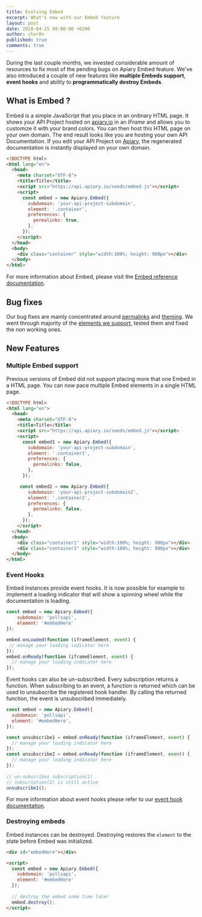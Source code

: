 ```yaml
---
title: Evolving Embed
excerpt: What's new with our Embed feature
layout: post
date: 2018-04-25 08:00:00 +0200
author: char0n
published: true
comments: true
---
```


During the last couple months, we invested considerable amount of resources to fix most of the pending 
bugs on Apiary Embed feature. We've also introduced a couple of new features like **multiple Embeds support**,
**event hooks** and ability to **programmatically destroy Embeds**.

## What is Embed ?

Embed is a simple JavaScript that you place in an ordinary HTML page. It shows your API Project
hosted on [apiary.io](https://apiary.io/) in an *IFrame* and allows you to customize it with your brand colors.
You can then host this HTML page on your own domain. The end result looks like you are hosting 
your own API Documentation. If you edit your API Project on [Apiary](https://apiary.io), the regenerated
documentation is instantly displayed on your own domain.

```html
<!DOCTYPE html>
<html lang="en">
  <head>
    <meta charset="UTF-8">
    <title>Title</title>
    <script src="https://api.apiary.io/seeds/embed.js"></script>
    <script>
      const embed = new Apiary.Embed({
        subdomain: 'your-api-project-subdomain',
        element: '.container',
        preferences: {
          permalinks: true,
        },
      });
    </script>
  </head>
  <body>
    <div class="container" style="width:100%; height: 900px"></div>
  </body>
</html>
```

For more information about Embed, please visit the [Embed reference documentation](https://help.apiary.io/tools/embed/).

## Bug fixes

Our bug fixes are mainly concentrated around [permalinks](https://help.apiary.io/tools/embed/#allow-permalinks-into-the-embed)
and [theming](https://help.apiary.io/tools/embed/#theming). We went through majority of the 
[elements we support](https://help.apiary.io/tools/embed/#elements), tested them and fixed the non working ones.


## New Features


### Multiple Embed support

Previous versions of Embed did not support placing more that one Embed in a HTML page.
You can now pace multiple Embed elements in a single HTML page.

```html
<!DOCTYPE html>
<html lang="en">
  <head>
    <meta charset="UTF-8">
    <title>Title</title>
    <script src="https://api.apiary.io/seeds/embed.js"></script>
    <script>
      const embed1 = new Apiary.Embed({
        subdomain: 'your-api-project-subdomain',
        element: '.container1',
        preferences: {
          permalinks: false,
        },
      });

     const embed2 = new Apiary.Embed({
        subdomain: 'your-api-project-subdomain2',
        element: '.container2',
        preferences: {
          permalinks: false,
        },
      });
    </script>
  </head>
  <body>
    <div class="container1" style="width:100%; height: 900px"></div>
    <div class="container2" style="width:100%; height: 900px"></div>
  </body>
</html>
``` 

### Event Hooks

Embed instances provide event hooks. It is now possible for example to implement a loading indicator that will
show a spinning wheel while the documentation is loading.


```js
const embed = new Apiary.Embed({
    subdomain: 'pollsapi',
    element: '#embedHere'
});

embed.onLoaded(function (iframeElement, event) {
 // manage your loading indicator here
});
embed.onReady(function (iframeElement, event) {
  // manage your loading indicator here
});
```


Event hooks can also be un-subscribed. Every subscription returns a function. 
When subscribing to an event, a function is returned which can be used to unsubscribe the registered hook handler. By calling the returned function, the event is unsubscribed immediately.

```js
const embed = new Apiary.Embed({
  subdomain: 'pollsapi',
  element: '#embedHere',
});

const unsubscribe1 = embed.onReady(function (iframeElement, event) {
  // manage your loading indicator here
});
const unsubscribe2 = embed.onReady(function (iframeElement, event) {
  // manage your loading indicator here
});
  
// un-subscribes subscription(1)
// subscription(2) is still active
unsubscribe1();
```

For more information about event hooks please refer to our [event hook documentation](https://help.apiary.io/tools/embed/#event-hooks). 


### Destroying embeds
 
Embed instances can be destroyed. Destroying restores the `element` to the state before Embed was initialized.

```html
<div id="embedHere"></div>

<script>
  const embed = new Apiary.Embed({
    subdomain: 'pollsapi',
    element: '#embedHere'
  }); 
  
  // destroy the embed some time later
  embed.destroy();
</script>
```


